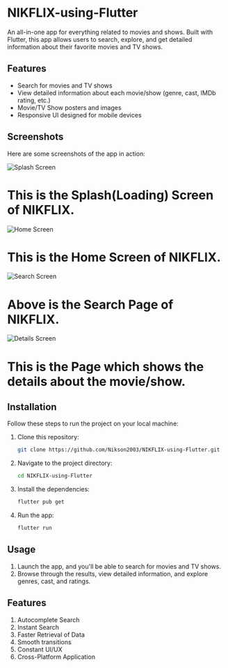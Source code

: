 # NIKFLIX-using-Flutter

An all-in-one app for everything related to movies and shows. Built with Flutter, this app allows users to search, explore, and get detailed information about their favorite movies and TV shows.

## Features

- Search for movies and TV shows
- View detailed information about each movie/show (genre, cast, IMDb rating, etc.)
- Movie/TV Show posters and images
- Responsive UI designed for mobile devices

## Screenshots

Here are some screenshots of the app in action:

![Splash Screen](images/splash_screen.jpg)
# This is the Splash(Loading) Screen of NIKFLIX.

![Home Screen](images/home_screen.jpg)
# This is the Home Screen of NIKFLIX.

![Search Screen](images/search_screen.jpg)
# Above is the Search Page of NIKFLIX.

![Details Screen](images/details_screen.jpg)
# This is the Page which shows the details about the movie/show.


## Installation

Follow these steps to run the project on your local machine:

1. Clone this repository:
   ```bash
   git clone https://github.com/Nikson2003/NIKFLIX-using-Flutter.git

2. Navigate to the project directory:
   ```bash
   cd NIKFLIX-using-Flutter

3. Install the dependencies:
   ```bash
   flutter pub get

4. Run the app:
   ```bash
   flutter run

## Usage

1. Launch the app, and you'll be able to search for movies and TV shows.
2. Browse through the results, view detailed information, and explore genres, cast, and ratings.

## Features

1. Autocomplete Search
2. Instant Search
3. Faster Retrieval of Data
4. Smooth transitions
5. Constant UI/UX
6. Cross-Platform Application
